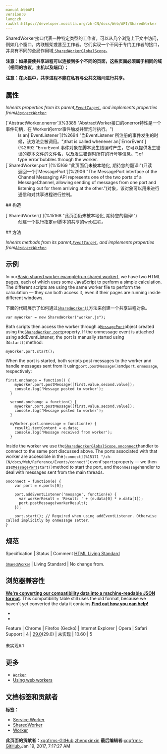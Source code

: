 ```yaml
---
manual:WebAPI
version:0
lang:zh
rawUrl:https://developer.mozilla.org/zh-CN/docs/Web/API/SharedWorker
---
```




SharedWorker接口代表一种特定类型的工作者，可以从几个浏览上下文中访问，例如几个窗口，内联框架或甚至工作者。它们实现一个不同于专门工作者的接口，并具有不同的全局作用域,[`SharedWorkerGlobalScope`](%3209 "SharedWorkerGlobalScope对象 (SharedWorker全局作用域)可以通过 self 关键字来获取. 某些被列举在 JavaScript Reference中可用的全局方法、命名空间对象和构造方法通常不能被worker的全局作用域所使用但是却依赖于它。查看workers的完整functions列表.")。



**注意：如果要使共享进程可以连接到多个不同的页面，这些页面必须属于相同的域（相同的协议，主机以及端口）；**




**注意：在火狐中，共享进程不能在私有与公共文档间进行共享。**



## 属性<a name="属性"></a>


<em>Inherits properties from its parent,[`EventTarget`](%2696 "EventTarget 是一个由可以接收事件的对象实现的接口，并且可以为它们创建侦听器。"), and implements properties from[`AbstractWorker`](%2528 "AbstractWorker 接口为所有的worker类提供了虚方法及虚属性使其成为 Worker 或者 SharedWorker.").</em>

<dl><dt id=''>[`AbstractWorker.onerror`](%3385 "AbstractWorker接口的onerror特性是一个事件句柄，在 Worker的error事件触发并冒泡时执行。")</dt><dd>Is an[`EventListener`](%2694 "当EventListener 所注册的事件发生的时候，该方法会被调用。")that is called whenever an[`ErrorEvent`](%2692 "ErrorEvent 事件对象在脚本发生错误时产生，它可以提供发生错误的脚本文件的文件名，以及发生错误时所在的行号等信息。")of type`error`bubbles through the worker.</dd><dt id=''>[`SharedWorker.port`](%15169 "此页面仍未被本地化, 期待您的翻译!")只读</dt><dd>返回一个[`MessagePort`](%2906 "The MessagePort interface of the Channel Messaging API represents one of the two ports of a MessageChannel, allowing sending of messages from one port and listening out for them arriving at the other.")对象，该对象可以用来进行通信和对共享进程进行控制。</dd></dl>
## 构造<a name="构造"></a>
<dl><dt id=''>[`SharedWorker()`](%15168 "此页面仍未被本地化, 期待您的翻译!")</dt><dd>创建一个执行指定url脚本的共享的web进程。</dd></dl>
## 方法<a name="方法"></a>


<em>Inherits methods from its parent,[`EventTarget`](%2696 "EventTarget 是一个由可以接收事件的对象实现的接口，并且可以为它们创建侦听器。"), and implements properties from[`AbstractWorker`](%2528 "AbstractWorker 接口为所有的worker类提供了虚方法及虚属性使其成为 Worker 或者 SharedWorker.").</em>


## 示例<a name="示例"></a>


In our[Basic shared worker example](%3389 "")([run shared worker](%3390 "")), we have two HTML pages, each of which uses some JavaScript to perform a simple calculation. The different scripts are using the same worker file to perform the calculation — they can both access it, even if their pages are running inside different windows.



下面的代码展示了如何通过[`SharedWorker()`](%15168 "此页面仍未被本地化, 期待您的翻译!")方法来创建一个共享进程对象。


```
var myWorker = new SharedWorker("worker.js");
```


Both scripts then access the worker through a[`MessagePort`](%2906 "The MessagePort interface of the Channel Messaging API represents one of the two ports of a MessageChannel, allowing sending of messages from one port and listening out for them arriving at the other.")object created using the[`SharedWorker.port`](%15169 "此页面仍未被本地化, 期待您的翻译!")property. If the onmessage event is attached using addEventListener, the port is manually started using its`start()`method:


```
myWorker.port.start();
```


When the port is started, both scripts post messages to the worker and handle messages sent from it using`port.postMessage()`and`port.onmessage`, respectively:


```
first.onchange = function() {
    myWorker.port.postMessage([first.value,second.value]);
    console.log('Message posted to worker');
  }

  second.onchange = function() {
    myWorker.port.postMessage([first.value,second.value]);
    console.log('Message posted to worker');
  }

  myWorker.port.onmessage = function(e) {
    result1.textContent = e.data;
    console.log('Message received from worker');
  }
```


Inside the worker we use the[`SharedWorkerGlobalScope.onconnect`](%15170 "此页面仍未被本地化, 期待您的翻译!")handler to connect to the same port discussed above. The ports associated with that worker are accessible in the`[connect](%15171 "/zh-CN/docs/Web/Reference/Events/connect")`event&#39;s`ports`property — we then use[`MessagePort`](%2906 "The MessagePort interface of the Channel Messaging API represents one of the two ports of a MessageChannel, allowing sending of messages from one port and listening out for them arriving at the other.")`start()`method to start the port, and the`onmessage`handler to deal with messages sent from the main threads.


```
onconnect = function(e) {
    var port = e.ports[0];

    port.addEventListener('message', function(e) {
      var workerResult = 'Result: ' + (e.data[0] * e.data[1]);
      port.postMessage(workerResult);
    });

    port.start(); // Required when using addEventListener. Otherwise called implicitly by onmessage setter.
}
```

## 规范<a name="规范"></a>
Specification | Status | Comment 
[HTML Living Standard<br></br><small>SharedWorker</small>](%18576 "") | Living Standard | No change from. 


## 浏览器兼容性<a name="浏览器兼容性"></a>


**[We&#39;re converting our compatibility data into a machine-readable JSON format](%3344 "")**. This compatibility table still uses the old format, because we haven&#39;t yet converted the data it contains.**[Find out how you can help!](%3392 "")**


* 
* 
Feature | Chrome | Firefox (Gecko) | Internet Explorer | Opera | Safari 
Support | 4 | [29.0](%6948 "Released on 2014-04-29.")(29.0) | 未实现 | 10.60 | 5<br></br>未实现6.1 




## 更多<a name="更多"></a>

* [`Worker`](%3314 "Web Workers API 的 Worker 接口代表一个可以轻松创建的后台任务，并可以将消息发送回其创建者。创建一个工作程序只要简单的调用Worker() 构造函数，并指定一个要在工作线程中运行的脚本。")
* [Using web workers](%4706 "")



## 文档标签和贡献者
**标签：**
* [Service Worker](%18483 "")
* [SharedWorker](%18577 "")
* [Worker](%18578 "")

**此页面的贡献者：**[xgqfrms-GitHub](%57 ""),[zhengxinxin](%197 "")
**最后编辑者:**[xgqfrms-GitHub](%57 ""),<time>Jan 19, 2017, 7:17:27 AM</time>


